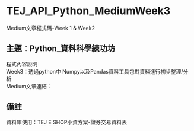 # TEJ_API_Python_MediumWeek3
Medium文章程式碼-Week 1 & Week2

## 主題：Python_資料科學練功坊
程式內容說明<br>
Week3：透過python中 Numpy以及Pandas資料工具包對資料進行初步整理/分析<br>
Medium文章連結： <br>

## 備註
資料庫使用：TEJ E SHOP小資方案-證券交易資料表
